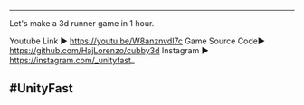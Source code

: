-----------------------------------------------------------------------------------------------------------

Let's make a 3d runner game in 1 hour.

Youtube Link ► https://youtu.be/W8anznvdl7c
Game Source Code► https://github.com/HajLorenzo/cubby3d
Instagram ► https://instagram.com/_unityfast_

#UnityFast
-----------------------------------------------------------------------------------------------------------
